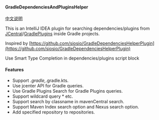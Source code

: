 #### GradleDependenciesAndPluginsHelper

[中文说明](http://bestwu.cn/2017/09/01/gradle-dependencies-plugins-helper-plugin/)

This is an IntelliJ IDEA plugin for searching dependencies/plugins from [JCentral](https://bintray.com/search)/[GradlePlugins](https://plugins.gradle.org/) inside Gradle projects.

Inspired by [https://github.com/siosio/GradleDependenciesHelperPlugin](https://github.com/siosio/GradleDependenciesHelperPlugin)

Use Smart Type Completion in dependencies/plugins script block

#### Features

* Support *.gradle,*.gradle.kts.
* Use jcenter API for Gradle queries.
* Use Gradle Plugins Search for Gradle Plugins queries.
* Support wildcard query * etc.
* Support search by classname in mavenCentral search.
* Support Maven Index search option and Nexus search option.
* Add specified repository to repositories.